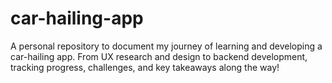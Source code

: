 # car-hailing-app
A personal repository to document my journey of learning and developing a car-hailing app. From UX research and design to backend development, tracking progress, challenges, and key takeaways along the way!
